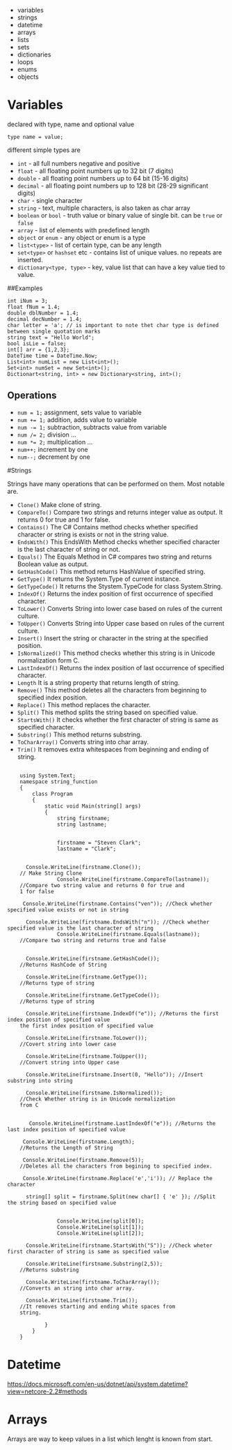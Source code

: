 * variables
* strings
* datetime
* arrays
* lists
* sets
* dictionaries
* loops
* enums
* objects


# Variables

declared with type, name and optional value

```
type name = value;
```

different simple types are 
* `int` - all full numbers negative and positive
* `float` - all floating point numbers up to 32 bit (7 digits)
* `double` - all floating point numbers up to 64 bit (15-16 digits)
* `decimal` - all floating point numbers up to 128 bit (28-29 significant digits)
* `char` - single character 
* `string` - text, multiple characters, is also taken as char array
* `boolean` or `bool` - truth value or binary value of single bit. can be `true` or `false`
* `array` - list of elements with predefined length
* `object` or `enum` - any object or enum is a type
* `list<type>` - list of certain type, can be any length
* `set<type>` or `hashset` etc - contains list of unique values. no repeats are inserted.
* `dictionary<type, type>` - key, value list that can have a key value tied to value.

##Examples

```
int iNum = 3;
float fNum = 1.4;
double dblNumber = 1.4;
decimal decNumber = 1.4;
char letter = 'a'; // is important to note thet char type is defined between single quotation marks
string text = "Hello World";
bool isLie = false;
int[] arr = {1,2,3};
DateTime time = DateTime.Now;
List<int> numList = new List<int>();
Set<int> numSet = new Set<int>();
Dictionart<string, int> = new Dictionary<string, int>();
```

## Operations

* `num = 1;` assignment, sets value to variable
* `num += 1;` addition, adds value to variable
* `num -= 1;` subtraction, subtracts value from variable
* `num /= 2;` division ...
* `num *= 2;` multiplication ...
* `num++;` increment by one
* `num--;` decrement by one

#Strings

Strings have many operations that can be performed on them.
Most notable are.

* `Clone()` 	Make clone of string.
* `CompareTo()` 	Compare two strings and returns integer value as output. It returns 0 for true and 1 for false.
* `Contains()` 	The C# Contains method checks whether specified character or string is exists or not in the string value.
* `EndsWith()` 	This EndsWith Method checks whether specified character is the last character of string or not.
* `Equals()` 	The Equals Method in C# compares two string and returns Boolean value as output.
* `GetHashCode()` 	This method returns HashValue of specified string.
* `GetType()` 	It returns the System.Type of current instance.
* `GetTypeCode()` 	It returns the Stystem.TypeCode for class System.String.
* `IndexOf()` 	Returns the index position of first occurrence of specified character.
* `ToLower()` 	Converts String into lower case based on rules of the current culture.
* `ToUpper()` 	Converts String into Upper case based on rules of the current culture.
* `Insert()` 	Insert the string or character in the string at the specified position.
* `IsNormalized()` 	This method checks whether this string is in Unicode normalization form C.
* `LastIndexOf()` 	Returns the index position of last occurrence of specified character.
* `Length` 	It is a string property that returns length of string.
* `Remove()` 	This method deletes all the characters from beginning to specified index position.
* `Replace()` 	This method replaces the character.
* `Split()` 	This method splits the string based on specified value.
* `StartsWith()` 	It checks whether the first character of string is same as specified character.
* `Substring()` 	This method returns substring.
* `ToCharArray()` 	Converts string into char array.
* `Trim()` 	It removes extra whitespaces from beginning and ending of string.
 
```

    using System.Text;
    namespace string_function
    {
        class Program
        {
            static void Main(string[] args)
            {
                string firstname;
                string lastname;
               
               
                firstname = "Steven Clark";
                lastname = "Clark";
     
     
      Console.WriteLine(firstname.Clone());
    // Make String Clone
                Console.WriteLine(firstname.CompareTo(lastname));
    //Compare two string value and returns 0 for true and
    1 for false
     
     Console.WriteLine(firstname.Contains("ven")); //Check whether specified value exists or not in string
     
      Console.WriteLine(firstname.EndsWith("n")); //Check whether specified value is the last character of string
                Console.WriteLine(firstname.Equals(lastname));
    //Compare two string and returns true and false
     
     
      Console.WriteLine(firstname.GetHashCode());
    //Returns HashCode of String
     
      Console.WriteLine(firstname.GetType());
    //Returns type of string
     
      Console.WriteLine(firstname.GetTypeCode());
    //Returns type of string
     
      Console.WriteLine(firstname.IndexOf("e")); //Returns the first index position of specified value
    the first index position of specified value
     
      Console.WriteLine(firstname.ToLower());
    //Covert string into lower case
     
      Console.WriteLine(firstname.ToUpper());
    //Convert string into Upper case
     
      Console.WriteLine(firstname.Insert(0, "Hello")); //Insert substring into string
     
      Console.WriteLine(firstname.IsNormalized());
    //Check Whether string is in Unicode normalization
    from C
     
     
       Console.WriteLine(firstname.LastIndexOf("e")); //Returns the last index position of specified value
     
     Console.WriteLine(firstname.Length);
    //Returns the Length of String
     
     Console.WriteLine(firstname.Remove(5));
    //Deletes all the characters from begining to specified index.
     
     Console.WriteLine(firstname.Replace('e','i')); // Replace the character
     
      string[] split = firstname.Split(new char[] { 'e' }); //Split the string based on specified value
     
     
                Console.WriteLine(split[0]);
                Console.WriteLine(split[1]);
                Console.WriteLine(split[2]);
     
      Console.WriteLine(firstname.StartsWith("S")); //Check wheter first character of string is same as specified value
     
      Console.WriteLine(firstname.Substring(2,5));
    //Returns substring
     
      Console.WriteLine(firstname.ToCharArray());
    //Converts an string into char array.
     
      Console.WriteLine(firstname.Trim());
    //It removes starting and ending white spaces from
    string.
               
            }
        }
    }
```

# Datetime

https://docs.microsoft.com/en-us/dotnet/api/system.datetime?view=netcore-2.2#methods

# Arrays

Arrays are way to keep values in a list which lenght is known from start.

